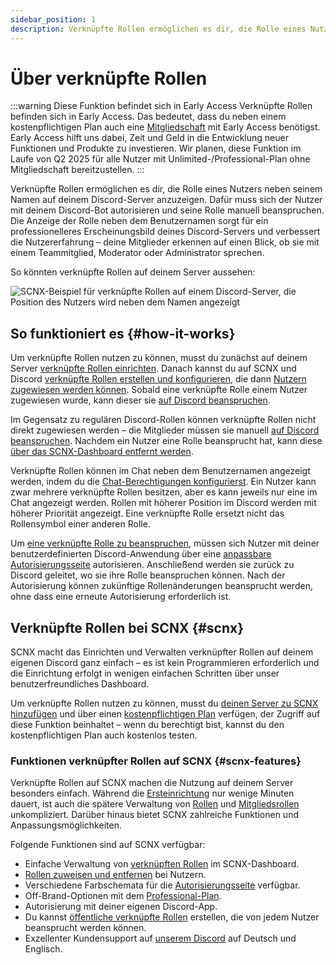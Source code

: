 ```yaml
---
sidebar_position: 1
description: Verknüpfte Rollen ermöglichen es dir, die Rolle eines Nutzers direkt neben seinem Benutzernamen im Chat anzuzeigen.
---
```


# Über verknüpfte Rollen

:::warning Diese Funktion befindet sich in Early Access
Verknüpfte Rollen befinden sich in Early Access. Das bedeutet, dass du neben einem kostenpflichtigen Plan auch eine [Mitgliedschaft](https://membership.scootkit.com) mit Early Access benötigst. Early Access hilft uns dabei, Zeit und Geld in die Entwicklung neuer Funktionen und Produkte zu investieren. Wir planen, diese Funktion im Laufe von Q2 2025 für alle Nutzer mit Unlimited-/Professional-Plan ohne Mitgliedschaft bereitzustellen.
:::

Verknüpfte Rollen ermöglichen es dir, die Rolle eines Nutzers neben seinem Namen auf deinem Discord-Server anzuzeigen. Dafür muss sich der Nutzer mit deinem Discord-Bot autorisieren und seine Rolle manuell beanspruchen. Die Anzeige der Rolle neben dem Benutzernamen sorgt für ein professionelleres Erscheinungsbild deines Discord-Servers und verbessert die Nutzererfahrung – deine Mitglieder erkennen auf einen Blick, ob sie mit einem Teammitglied, Moderator oder Administrator sprechen.

So könnten verknüpfte Rollen auf deinem Server aussehen:

![SCNX-Beispiel für verknüpfte Rollen auf einem Discord-Server, die Position des Nutzers wird neben dem Namen angezeigt](https://scnx.app/img/linked-roles-example.png)

## So funktioniert es {#how-it-works}

Um verknüpfte Rollen nutzen zu können, musst du zunächst auf deinem Server [verknüpfte Rollen einrichten](/docs/linked-roles). Danach kannst du auf SCNX und Discord [verknüpfte Rollen erstellen und konfigurieren](/docs/linked-roles/role-management), die dann [Nutzern zugewiesen werden können](/docs/linked-roles/user-management). Sobald eine verknüpfte Rolle einem Nutzer zugewiesen wurde, kann dieser sie [auf Discord beanspruchen](/docs/linked-roles/claim-roles).

Im Gegensatz zu regulären Discord-Rollen können verknüpfte Rollen nicht direkt zugewiesen werden – die Mitglieder müssen sie manuell [auf Discord beanspruchen](/docs/linked-roles/claim-roles). Nachdem ein Nutzer eine Rolle beansprucht hat, kann diese [über das SCNX-Dashboard entfernt werden](/docs/linked-roles/user-management#remove-role).

Verknüpfte Rollen können im Chat neben dem Benutzernamen angezeigt werden, indem du die [Chat-Berechtigungen konfigurierst](/docs/linked-roles/role-management#display-in-chat). Ein Nutzer kann zwar mehrere verknüpfte Rollen besitzen, aber es kann jeweils nur eine im Chat angezeigt werden. Rollen mit höherer Position im Discord werden mit höherer Priorität angezeigt. Eine verknüpfte Rolle ersetzt nicht das Rollensymbol einer anderen Rolle.

Um [eine verknüpfte Rolle zu beanspruchen](/docs/linked-roles/claim-roles), müssen sich Nutzer mit deiner benutzerdefinierten Discord-Anwendung über eine [anpassbare Autorisierungsseite](/docs/linked-roles/settings#authorization-page) autorisieren. Anschließend werden sie zurück zu Discord geleitet, wo sie ihre Rolle beanspruchen können. Nach der Autorisierung können zukünftige Rollenänderungen beansprucht werden, ohne dass eine erneute Autorisierung erforderlich ist.

## Verknüpfte Rollen bei SCNX {#scnx}

SCNX macht das Einrichten und Verwalten verknüpfter Rollen auf deinem eigenen Discord ganz einfach – es ist kein Programmieren erforderlich und die Einrichtung erfolgt in wenigen einfachen Schritten über unser benutzerfreundliches Dashboard.

Um verknüpfte Rollen nutzen zu können, musst du [deinen Server zu SCNX hinzufügen](/docs/setup) und über einen [kostenpflichtigen Plan](/docs/scnx/guilds/plans) verfügen, der Zugriff auf diese Funktion beinhaltet – wenn du berechtigt bist, kannst du den kostenpflichtigen Plan auch kostenlos testen.

### Funktionen verknüpfter Rollen auf SCNX {#scnx-features}

Verknüpfte Rollen auf SCNX machen die Nutzung auf deinem Server besonders einfach. Während die [Ersteinrichtung](/docs/linked-roles) nur wenige Minuten dauert, ist auch die spätere Verwaltung von [Rollen](/docs/linked-roles/role-management) und [Mitgliedsrollen](/docs/linked-roles/user-management) unkompliziert. Darüber hinaus bietet SCNX zahlreiche Funktionen und Anpassungsmöglichkeiten.

Folgende Funktionen sind auf SCNX verfügbar:

* Einfache Verwaltung von [verknüpften Rollen](/docs/linked-roles/role-management) im SCNX-Dashboard.
* [Rollen zuweisen und entfernen](/docs/linked-roles/user-management) bei Nutzern.
* Verschiedene Farbschemata für die [Autorisierungsseite](/docs/linked-roles/settings#authorization-page) verfügbar.
* Off-Brand-Optionen mit dem [Professional-Plan](/docs/scnx/guilds/plans).
* Autorisierung mit deiner eigenen Discord-App.
* Du kannst [öffentliche verknüpfte Rollen](/docs/linked-roles/role-management#public-roles) erstellen, die von jedem Nutzer beansprucht werden können.
* Exzellenter Kundensupport auf [unserem Discord](https://scootk.it/dc-de) auf Deutsch und Englisch.